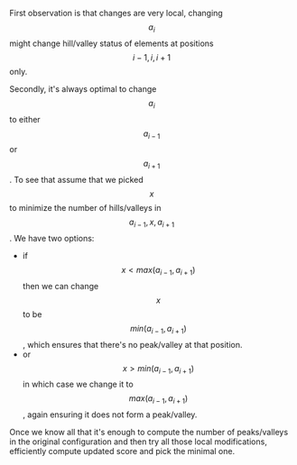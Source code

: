 First observation is that changes are very local, changing $$a_i$$ might change hill/valley status of elements at positions $$i-1, i, i+1$$ only.

Secondly, it's always optimal to change $$a_i$$ to either $$a_{i-1}$$ or $$a_{i+1}$$. To see that assume that we picked $$x$$ to minimize the number of hills/valleys in $$a_{i-1}, x, a_{i+1}$$.  We have two options:

- if $$x < max(a_{i-1}, a_{i+1})$$ then we can change $$x$$ to be $$min(a_{i-1}, a_{i+1})$$, which ensures that there's no peak/valley at that position.
- or $$x > min(a_{i-1}, a_{i+1})$$ in which case we change it to $$max(a_{i-1}, a_{i+1})$$, again ensuring it does not form a peak/valley.

Once we know all that it's enough to compute the number of peaks/valleys in the original configuration and then try all those local modifications, efficiently compute updated score and pick the minimal one.

